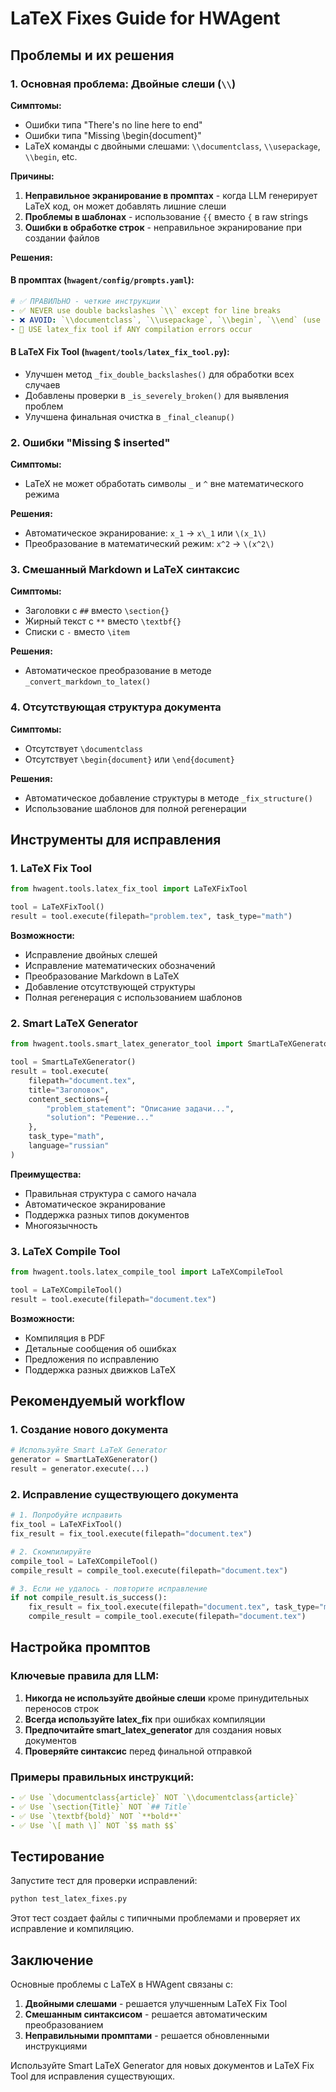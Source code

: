 # LaTeX Fixes Guide for HWAgent

## Проблемы и их решения

### 1. Основная проблема: Двойные слеши (`\\`)

**Симптомы:**
- Ошибки типа "There's no line here to end"
- Ошибки типа "Missing \begin{document}"
- LaTeX команды с двойными слешами: `\\documentclass`, `\\usepackage`, `\\begin`, etc.

**Причины:**
1. **Неправильное экранирование в промптах** - когда LLM генерирует LaTeX код, он может добавлять лишние слеши
2. **Проблемы в шаблонах** - использование `{{` вместо `{` в raw strings
3. **Ошибки в обработке строк** - неправильное экранирование при создании файлов

**Решения:**

#### В промптах (`hwagent/config/prompts.yaml`):
```yaml
# ✅ ПРАВИЛЬНО - четкие инструкции
- ✅ NEVER use double backslashes `\\` except for line breaks
- ❌ AVOID: `\\documentclass`, `\\usepackage`, `\\begin`, `\\end` (use single backslash)
- 🔧 USE latex_fix tool if ANY compilation errors occur
```

#### В LaTeX Fix Tool (`hwagent/tools/latex_fix_tool.py`):
- Улучшен метод `_fix_double_backslashes()` для обработки всех случаев
- Добавлены проверки в `_is_severely_broken()` для выявления проблем
- Улучшена финальная очистка в `_final_cleanup()`

### 2. Ошибки "Missing $ inserted"

**Симптомы:**
- LaTeX не может обработать символы `_` и `^` вне математического режима

**Решения:**
- Автоматическое экранирование: `x_1` → `x\_1` или `\(x_1\)`
- Преобразование в математический режим: `x^2` → `\(x^2\)`

### 3. Смешанный Markdown и LaTeX синтаксис

**Симптомы:**
- Заголовки с `##` вместо `\section{}`
- Жирный текст с `**` вместо `\textbf{}`
- Списки с `-` вместо `\item`

**Решения:**
- Автоматическое преобразование в методе `_convert_markdown_to_latex()`

### 4. Отсутствующая структура документа

**Симптомы:**
- Отсутствует `\documentclass`
- Отсутствует `\begin{document}` или `\end{document}`

**Решения:**
- Автоматическое добавление структуры в методе `_fix_structure()`
- Использование шаблонов для полной регенерации

## Инструменты для исправления

### 1. LaTeX Fix Tool
```python
from hwagent.tools.latex_fix_tool import LaTeXFixTool

tool = LaTeXFixTool()
result = tool.execute(filepath="problem.tex", task_type="math")
```

**Возможности:**
- Исправление двойных слешей
- Исправление математических обозначений
- Преобразование Markdown в LaTeX
- Добавление отсутствующей структуры
- Полная регенерация с использованием шаблонов

### 2. Smart LaTeX Generator
```python
from hwagent.tools.smart_latex_generator_tool import SmartLaTeXGenerator

tool = SmartLaTeXGenerator()
result = tool.execute(
    filepath="document.tex",
    title="Заголовок",
    content_sections={
        "problem_statement": "Описание задачи...",
        "solution": "Решение..."
    },
    task_type="math",
    language="russian"
)
```

**Преимущества:**
- Правильная структура с самого начала
- Автоматическое экранирование
- Поддержка разных типов документов
- Многоязычность

### 3. LaTeX Compile Tool
```python
from hwagent.tools.latex_compile_tool import LaTeXCompileTool

tool = LaTeXCompileTool()
result = tool.execute(filepath="document.tex")
```

**Возможности:**
- Компиляция в PDF
- Детальные сообщения об ошибках
- Предложения по исправлению
- Поддержка разных движков LaTeX

## Рекомендуемый workflow

### 1. Создание нового документа
```python
# Используйте Smart LaTeX Generator
generator = SmartLaTeXGenerator()
result = generator.execute(...)
```

### 2. Исправление существующего документа
```python
# 1. Попробуйте исправить
fix_tool = LaTeXFixTool()
fix_result = fix_tool.execute(filepath="document.tex")

# 2. Скомпилируйте
compile_tool = LaTeXCompileTool()
compile_result = compile_tool.execute(filepath="document.tex")

# 3. Если не удалось - повторите исправление
if not compile_result.is_success():
    fix_result = fix_tool.execute(filepath="document.tex", task_type="math")
    compile_result = compile_tool.execute(filepath="document.tex")
```

## Настройка промптов

### Ключевые правила для LLM:
1. **Никогда не используйте двойные слеши** кроме принудительных переносов строк
2. **Всегда используйте latex_fix** при ошибках компиляции
3. **Предпочитайте smart_latex_generator** для создания новых документов
4. **Проверяйте синтаксис** перед финальной отправкой

### Примеры правильных инструкций:
```yaml
- ✅ Use `\documentclass{article}` NOT `\\documentclass{article}`
- ✅ Use `\section{Title}` NOT `## Title`
- ✅ Use `\textbf{bold}` NOT `**bold**`
- ✅ Use `\[ math \]` NOT `$$ math $$`
```

## Тестирование

Запустите тест для проверки исправлений:
```bash
python test_latex_fixes.py
```

Этот тест создает файлы с типичными проблемами и проверяет их исправление и компиляцию.

## Заключение

Основные проблемы с LaTeX в HWAgent связаны с:
1. **Двойными слешами** - решается улучшенным LaTeX Fix Tool
2. **Смешанным синтаксисом** - решается автоматическим преобразованием
3. **Неправильными промптами** - решается обновленными инструкциями

Используйте Smart LaTeX Generator для новых документов и LaTeX Fix Tool для исправления существующих. 